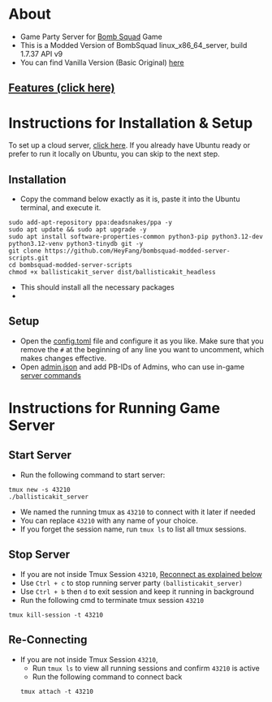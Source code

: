 # About
- Game Party Server for <a href="https://www.froemling.net/apps/bombsquad">Bomb Squad</a> Game
- This is a Modded Version of BombSquad linux_x86_64_server, build 1.7.37 API v9
- You can find Vanilla Version (Basic Original) <a href="https://ballistica.net/downloads">here</a>

## <a href="https://github.com/HeyFang/bombsquad-modded-server-scripts/blob/main/Features.md#Features">Features (click here)</a>

# Instructions for Installation & Setup
To set up a cloud server, <a href="https://github.com/HeyFang/bombsquad-modded-server-scripts/blob/main/CloudSetup.md#Instructions">click here</a>. If you already have Ubuntu ready or prefer to run it locally on Ubuntu, you can skip to the next step.

## Installation
- Copy the command below exactly as it is, paste it into the Ubuntu terminal, and execute it.
```
sudo add-apt-repository ppa:deadsnakes/ppa -y
sudo apt update && sudo apt upgrade -y
sudo apt install software-properties-common python3-pip python3.12-dev python3.12-venv python3-tinydb git -y
git clone https://github.com/HeyFang/bombsquad-modded-server-scripts.git
cd bombsquad-modded-server-scripts
chmod +x ballisticakit_server dist/ballisticakit_headless
```
- This should install all the necessary packages
- 
## Setup
- Open the <a href="https://github.com/HeyFang/bombsquad-modded-server-scripts/blob/main/config.toml">config.toml</a> file and configure it as you like. Make sure that you remove the `#` at the beginning of any line you want to uncomment, which makes changes effective.
- Open <a href="https://github.com/HeyFang/bombsquad-modded-server-scripts/blob/main/dist/ba_root/mods/admin.json">admin.json</a> and add PB-IDs of Admins, who can use in-game <a href="https://github.com/HeyFang/bombsquad-modded-server-scripts/blob/main/Feaures.md#Commands">server commands</a>

# Instructions for Running Game Server
## Start Server
- Run the following command to start server:
```
tmux new -s 43210
./ballisticakit_server
```
- We named the running tmux as `43210` to connect with it later if needed
- You can replace `43210` with any name of your choice.
- If you forget the session name, run `tmux ls` to list all tmux sessions.
  
## Stop Server
- If you are not inside Tmux Session `43210`, <a href="https://github.com/HeyFang/bombsquad-modded-server-scripts/blob/main/README.md#Re-Connecting">Reconnect as explained below</a>
- Use `Ctrl + c` to stop running server party `(ballisticakit_server)`
- Use `Ctrl + b` then `d` to exit session and keep it running in background
- Run the following cmd to terminate tmux session `43210`
```
tmux kill-session -t 43210
```
## Re-Connecting
- If you are not inside Tmux Session `43210`,
  - Run `tmux ls` to view all running sessions and confirm `43210` is active
  - Run the following command to connect back
  ```
  tmux attach -t 43210
  ```
